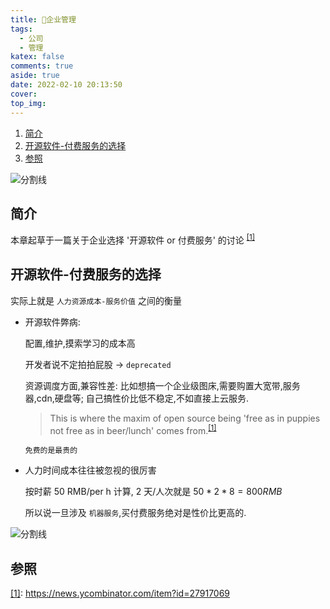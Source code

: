 ```yaml
---
title: 💬企业管理
tags:
  - 公司
  - 管理
katex: false
comments: true
aside: true
date: 2022-02-10 20:13:50
cover:
top_img:
---
```


<!--
 * @?: *********************************************************************
 * @Author: Weidows
 * @LastEditors: Weidows
 * @LastEditTime: 2022-02-10 21:03:41
 * @FilePath: \Blog-private\source\_posts\system\corporation.md
 * @Description:
 * @!: *********************************************************************
-->

1. [简介](#简介)
2. [开源软件-付费服务的选择](#开源软件-付费服务的选择)
3. [参照](#参照)

<a>![分割线](https://cdn.jsdelivr.net/gh/Weidows/Images/img/divider.png)</a>

## 简介

本章起草于一篇关于企业选择 '开源软件 or 付费服务' 的讨论 <sup id='cite_ref-01'>[\[1\]](#cite_note-01)</sup>

## 开源软件-付费服务的选择

实际上就是 `人力资源成本-服务价值` 之间的衡量

- 开源软件弊病:

  配置,维护,摸索学习的成本高

  开发者说不定拍拍屁股 -> `deprecated`

  资源调度方面,兼容性差: 比如想搞一个企业级图床,需要购置大宽带,服务器,cdn,硬盘等; 自己搞性价比低不稳定,不如直接上云服务.

  > This is where the maxim of open source being 'free as in puppies not free as in beer/lunch' comes from.<sup id='cite_ref-01'>[\[1\]](#cite_note-01)</sup>

  `免费的是最贵的`

- 人力时间成本往往被忽视的很厉害

  按时薪 50 RMB/per h 计算, 2 天/人次就是 $50 * 2 * 8 = 800 RMB$

  所以说一旦涉及 `机器服务`,买付费服务绝对是性价比更高的.

<a>![分割线](https://cdn.jsdelivr.net/gh/Weidows/Images/img/divider.png)</a>

## 参照

<a name='cite_note-01' href='#cite_ref-01'>[1]</a>: https://news.ycombinator.com/item?id=27917069

